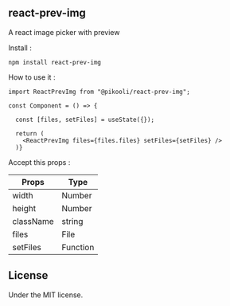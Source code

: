 react-prev-img
---

A react image picker with preview

Install :

`npm install react-prev-img`

How to use it :

```
import ReactPrevImg from "@pikooli/react-prev-img";

const Component = () => {
  
  const [files, setFiles] = useState({});
  
  return (
    <ReactPrevImg files={files.files} setFiles={setFiles} />
  )}
```

Accept this props : 

|Props     |Type      | 
|----------|----------|
|width     | Number   |
|height    | Number   |
|className | string   |
|files     | File     |
|setFiles  | Function |

License
---
Under the MIT license.



